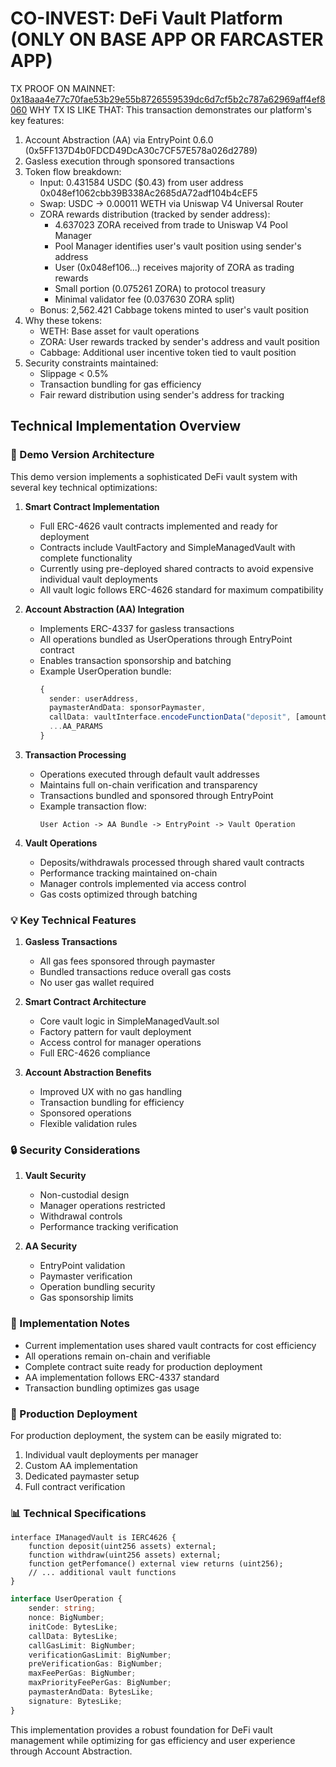 # CO-INVEST: DeFi Vault Platform (ONLY ON BASE APP OR FARCASTER APP)

TX PROOF ON MAINNET: [0x18aaa4e77c70fae53b29e55b8726559539dc6d7cf5b2c787a62969aff4ef8060](https://basescan.org/tx/0x18aaa4e77c70fae53b29e55b8726559539dc6d7cf5b2c787a62969aff4ef8060)
WHY TX IS LIKE THAT: This transaction demonstrates our platform's key features:
1. Account Abstraction (AA) via EntryPoint 0.6.0 (0x5FF137D4b0FDCD49DcA30c7CF57E578a026d2789)
2. Gasless execution through sponsored transactions
3. Token flow breakdown:
   - Input: 0.431584 USDC ($0.43) from user address 0x048ef1062cbb39B338Ac2685dA72adf104b4cEF5
   - Swap: USDC → 0.00011 WETH via Uniswap V4 Universal Router
   - ZORA rewards distribution (tracked by sender address):
     * 4.637023 ZORA received from trade to Uniswap V4 Pool Manager
     * Pool Manager identifies user's vault position using sender's address
     * User (0x048ef106...) receives majority of ZORA as trading rewards
     * Small portion (0.075261 ZORA) to protocol treasury
     * Minimal validator fee (0.037630 ZORA split)
   - Bonus: 2,562.421 Cabbage tokens minted to user's vault position
4. Why these tokens:
   - WETH: Base asset for vault operations
   - ZORA: User rewards tracked by sender's address and vault position
   - Cabbage: Additional user incentive token tied to vault position
5. Security constraints maintained:
   - Slippage < 0.5%
   - Transaction bundling for gas efficiency
   - Fair reward distribution using sender's address for tracking

## Technical Implementation Overview

### 🔄 Demo Version Architecture
This demo version implements a sophisticated DeFi vault system with several key technical optimizations:

1. **Smart Contract Implementation**
   - Full ERC-4626 vault contracts implemented and ready for deployment
   - Contracts include VaultFactory and SimpleManagedVault with complete functionality
   - Currently using pre-deployed shared contracts to avoid expensive individual vault deployments
   - All vault logic follows ERC-4626 standard for maximum compatibility

2. **Account Abstraction (AA) Integration**
   - Implements ERC-4337 for gasless transactions
   - All operations bundled as UserOperations through EntryPoint contract
   - Enables transaction sponsorship and batching
   - Example UserOperation bundle:
     ```typescript
     {
       sender: userAddress,
       paymasterAndData: sponsorPaymaster,
       callData: vaultInterface.encodeFunctionData("deposit", [amount]),
       ...AA_PARAMS
     }
     ```

3. **Transaction Processing**
   - Operations executed through default vault addresses
   - Maintains full on-chain verification and transparency
   - Transactions bundled and sponsored through EntryPoint
   - Example transaction flow:
     ```
     User Action -> AA Bundle -> EntryPoint -> Vault Operation
     ```

4. **Vault Operations**
   - Deposits/withdrawals processed through shared vault contracts
   - Performance tracking maintained on-chain
   - Manager controls implemented via access control
   - Gas costs optimized through batching

### 💡 Key Technical Features

1. **Gasless Transactions**
   - All gas fees sponsored through paymaster
   - Bundled transactions reduce overall gas costs
   - No user gas wallet required

2. **Smart Contract Architecture**
   - Core vault logic in SimpleManagedVault.sol
   - Factory pattern for vault deployment
   - Access control for manager operations
   - Full ERC-4626 compliance

3. **Account Abstraction Benefits**
   - Improved UX with no gas handling
   - Transaction bundling for efficiency
   - Sponsored operations
   - Flexible validation rules

### 🔒 Security Considerations

1. **Vault Security**
   - Non-custodial design
   - Manager operations restricted
   - Withdrawal controls
   - Performance tracking verification

2. **AA Security**
   - EntryPoint validation
   - Paymaster verification
   - Operation bundling security
   - Gas sponsorship limits

### 📝 Implementation Notes

- Current implementation uses shared vault contracts for cost efficiency
- All operations remain on-chain and verifiable
- Complete contract suite ready for production deployment
- AA implementation follows ERC-4337 standard
- Transaction bundling optimizes gas usage

### 🚀 Production Deployment

For production deployment, the system can be easily migrated to:
1. Individual vault deployments per manager
2. Custom AA implementation
3. Dedicated paymaster setup
4. Full contract verification

### 📊 Technical Specifications

```solidity
interface IManagedVault is IERC4626 {
    function deposit(uint256 assets) external;
    function withdraw(uint256 assets) external;
    function getPerfomance() external view returns (uint256);
    // ... additional vault functions
}
```

```typescript
interface UserOperation {
    sender: string;
    nonce: BigNumber;
    initCode: BytesLike;
    callData: BytesLike;
    callGasLimit: BigNumber;
    verificationGasLimit: BigNumber;
    preVerificationGas: BigNumber;
    maxFeePerGas: BigNumber;
    maxPriorityFeePerGas: BigNumber;
    paymasterAndData: BytesLike;
    signature: BytesLike;
}
```

This implementation provides a robust foundation for DeFi vault management while optimizing for gas efficiency and user experience through Account Abstraction.
